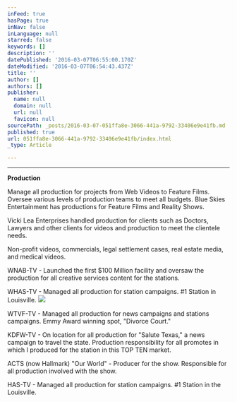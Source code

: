 ```yaml
---
inFeed: true
hasPage: true
inNav: false
inLanguage: null
starred: false
keywords: []
description: ''
datePublished: '2016-03-07T06:55:00.170Z'
dateModified: '2016-03-07T06:54:43.437Z'
title: ''
author: []
authors: []
publisher:
  name: null
  domain: null
  url: null
  favicon: null
sourcePath: _posts/2016-03-07-051ffa8e-3066-441a-9792-33406e9e41fb.md
published: true
url: 051ffa8e-3066-441a-9792-33406e9e41fb/index.html
_type: Article

---
```

****

**Production**

Manage all production for projects from Web Videos to Feature Films.  Oversee various levels of production teams to meet all budgets.  Blue Skies Entertainment has productions for Feature Films and Reality Shows.  

Vicki Lea Enterprises handled production for clients such as Doctors, Lawyers and other clients for videos and production to meet the clientele needs.  

Non-profit videos, commercials, legal settlement cases, real estate media, and medical videos.

WNAB-TV - Launched the first $100 Million facility and oversaw the production for all creative services content for the stations.     

WHAS-TV - Managed all production for station campaigns.  \#1 Station in Louisville.     ![](https://the-grid-user-content.s3-us-west-2.amazonaws.com/bcad6f14-6955-42d7-af21-d0ed2a7faf48.jpg)

WTVF-TV - Managed all production for news campaigns and stations campaigns.  Emmy Award winning spot, "Divorce Court."

KDFW-TV - On location for all production for "Salute Texas," a news campaign to travel the state.  Production responsibility for all promotes in which I produced for the station in this TOP TEN market.

ACTS (now Hallmark) "Our World" - Producer for the show.   Responsible for all production involved with the show.

HAS-TV - Managed all production for station campaigns.  \#1 Station in the Louisville.